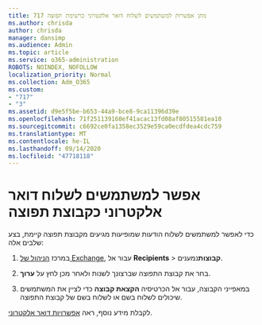 ```yaml
---
title: 717 מתן אפשרות למשתמשים לשלוח דואר אלקטרוני כרשימת תפוצה
ms.author: chrisda
author: chrisda
manager: dansimp
ms.audience: Admin
ms.topic: article
ms.service: o365-administration
ROBOTS: NOINDEX, NOFOLLOW
localization_priority: Normal
ms.collection: Adm_O365
ms.custom:
- "717"
- "3"
ms.assetid: d9e5f5be-b653-44a9-bce8-9ca11396d39e
ms.openlocfilehash: 71f251139160ef41acac13fd08af80515581ea10
ms.sourcegitcommit: c6692ce0fa1358ec3529e59ca0ecdfdea4cdc759
ms.translationtype: MT
ms.contentlocale: he-IL
ms.lasthandoff: 09/14/2020
ms.locfileid: "47718118"
---
```

# <a name="allow-users-to-send-email-as-a-distribution-group"></a>אפשר למשתמשים לשלוח דואר אלקטרוני כקבוצת תפוצה

כדי לאפשר למשתמשים לשלוח הודעות שמופיעות מגיעים מקבוצת תפוצה קיימת, בצע שלבים אלה:

1. במרכז [הניהול של Exchange](https://outlook.office365.com/ecp/), עבור אל **Recipients** \> **קבוצות**נמענים.

2. בחר את קבוצת התפוצה שברצונך לשנות ולאחר מכן לחץ על **ערוך**.

3. במאפייני הקבוצה, עבור אל הכרטיסיה **הקצאת קבוצה** כדי לציין את המשתמשים שיכולים לשלוח בשם או לשלוח בשם של קבוצת התפוצה.

לקבלת מידע נוסף, ראה [אפשרויות דואר אלקטרוני](https://technet.microsoft.com/library/bb124513.aspx#groupdelegation).
